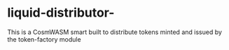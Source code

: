 # liquid-distributor-
This is a CosmWASM smart built to distribute tokens minted and issued by the token-factory module
